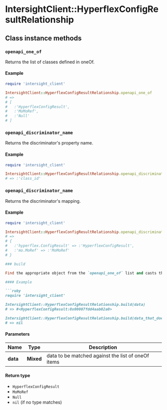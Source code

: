 # IntersightClient::HyperflexConfigResultRelationship

## Class instance methods

### `openapi_one_of`

Returns the list of classes defined in oneOf.

#### Example

```ruby
require 'intersight_client'

IntersightClient::HyperflexConfigResultRelationship.openapi_one_of
# =>
# [
#   :'HyperflexConfigResult',
#   :'MoMoRef',
#   :'Null'
# ]
```

### `openapi_discriminator_name`

Returns the discriminator's property name.

#### Example

```ruby
require 'intersight_client'

IntersightClient::HyperflexConfigResultRelationship.openapi_discriminator_name
# => :'class_id'
```

### `openapi_discriminator_name`

Returns the discriminator's mapping.

#### Example

```ruby
require 'intersight_client'

IntersightClient::HyperflexConfigResultRelationship.openapi_discriminator_mapping
# =>
# {
#   :'hyperflex.ConfigResult' => :'HyperflexConfigResult',
#   :'mo.MoRef' => :'MoMoRef'
# }

### build

Find the appropriate object from the `openapi_one_of` list and casts the data into it.

#### Example

```ruby
require 'intersight_client'

IntersightClient::HyperflexConfigResultRelationship.build(data)
# => #<HyperflexConfigResult:0x00007fdd4aab02a0>

IntersightClient::HyperflexConfigResultRelationship.build(data_that_doesnt_match)
# => nil
```

#### Parameters

| Name | Type | Description |
| ---- | ---- | ----------- |
| **data** | **Mixed** | data to be matched against the list of oneOf items |

#### Return type

- `HyperflexConfigResult`
- `MoMoRef`
- `Null`
- `nil` (if no type matches)

